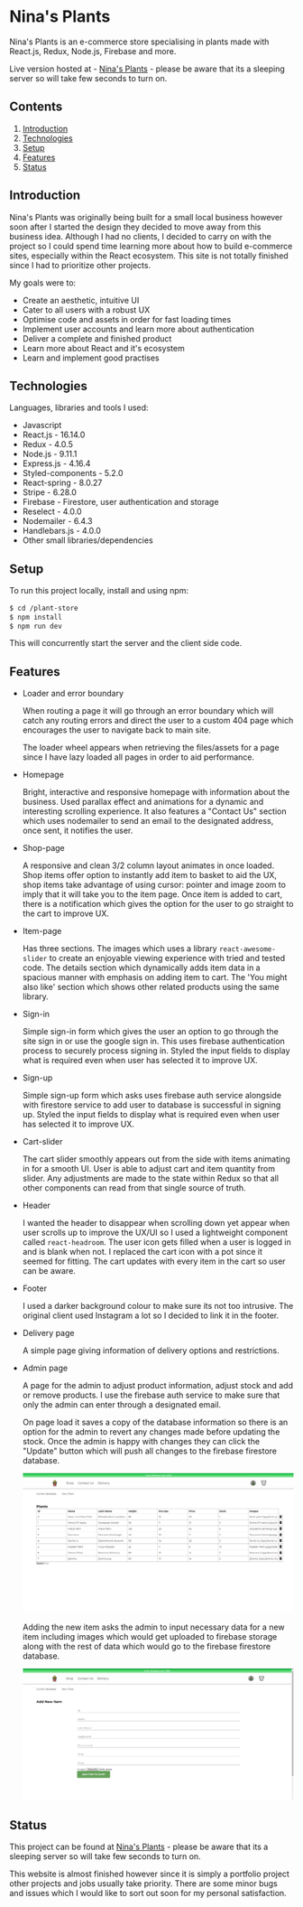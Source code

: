# Nina's Plants

Nina's Plants is an e-commerce store specialising in plants made with React.js, Redux, Node.js, Firebase and more.

Live version hosted at - [Nina's Plants](https://ninas-plants.herokuapp.com/) - please be aware that its a sleeping server so will take few seconds to turn on.

## Contents

1. [ Introduction ](#introduction)
2. [ Technologies ](#technologies)
3. [ Setup ](#setup)
4. [ Features ](#features)
5. [ Status ](#status)

## Introduction

Nina's Plants was originally being built for a small local business however soon after I started the design they decided to move away from this business idea. Although I had no clients, I decided to carry on with the project so I could spend time learning more about how to build e-commerce sites, especially within the React ecosystem. This site is not totally finished since I had to prioritize other projects.

My goals were to:

- Create an aesthetic, intuitive UI
- Cater to all users with a robust UX
- Optimise code and assets in order for fast loading times
- Implement user accounts and learn more about authentication
- Deliver a complete and finished product
- Learn more about React and it's ecosystem
- Learn and implement good practises

## Technologies

Languages, libraries and tools I used:

- Javascript
- React.js - 16.14.0
- Redux - 4.0.5
- Node.js - 9.11.1
- Express.js - 4.16.4
- Styled-components - 5.2.0
- React-spring - 8.0.27
- Stripe - 6.28.0
- Firebase - Firestore, user authentication and storage
- Reselect - 4.0.0
- Nodemailer - 6.4.3
- Handlebars.js - 4.0.0
- Other small libraries/dependencies

## Setup

To run this project locally, install and using npm:

```
$ cd /plant-store
$ npm install
$ npm run dev
```

This will concurrently start the server and the client side code.

## Features

- Loader and error boundary

  When routing a page it will go through an error boundary which will catch any routing errors and direct the user to a custom 404 page which encourages the user to navigate back to main site.

  The loader wheel appears when retrieving the files/assets for a page since I have lazy loaded all pages in order to aid performance.

- Homepage

  Bright, interactive and responsive homepage with information about the business. Used parallax effect and animations for a dynamic and interesting scrolling experience. It also features a "Contact Us" section which uses nodemailer to send an email to the designated address, once sent, it notifies the user.

- Shop-page

  A responsive and clean 3/2 column layout animates in once loaded. Shop items offer option to instantly add item to basket to aid the UX, shop items take advantage of using cursor: pointer and image zoom to imply that it will take you to the item page. Once item is added to cart, there is a notification which gives the option for the user to go straight to the cart to improve UX.

- Item-page

  Has three sections. The images which uses a library `react-awesome-slider` to create an enjoyable viewing experience with tried and tested code. The details section which dynamically adds item data in a spacious manner with emphasis on adding item to cart. The 'You might also like' section which shows other related products using the same library.

- Sign-in

  Simple sign-in form which gives the user an option to go through the site sign in or use the google sign in. This uses firebase authentication process to securely process signing in. Styled the input fields to display what is required even when user has selected it to improve UX.

- Sign-up

  Simple sign-up form which asks uses firebase auth service alongside with firestore service to add user to database is successful in signing up. Styled the input fields to display what is required even when user has selected it to improve UX.

- Cart-slider

  The cart slider smoothly appears out from the side with items animating in for a smooth UI. User is able to adjust cart and item quantity from slider. Any adjustments are made to the state within Redux so that all other components can read from that single source of truth.

- Header

  I wanted the header to disappear when scrolling down yet appear when user scrolls up to improve the UX/UI so I used a lightweight component called `react-headroom`. The user icon gets filled when a user is logged in and is blank when not. I replaced the cart icon with a pot since it seemed for fitting. The cart updates with every item in the cart so user can be aware.

- Footer

  I used a darker background colour to make sure its not too intrusive. The original client used Instagram a lot so I decided to link it in the footer.

- Delivery page

  A simple page giving information of delivery options and restrictions.

- Admin page

  A page for the admin to adjust product information, adjust stock and add or remove products. I use the firebase auth service to make sure that only the admin can enter through a designated email.

  On page load it saves a copy of the database information so there is an option for the admin to revert any changes made before updating the stock. Once the admin is happy with changes they can click the "Update" button which will push all changes to the firebase firestore database.

  ![Admin page database](./admin-page.png "Admin page database")

  Adding the new item asks the admin to input necessary data for a new item including images which would get uploaded to firebase storage along with the rest of data which would go to the firebase firestore database.

  ![Admin page add item](./admin-page2.png "Admin page add items")

## Status

This project can be found at [Nina's Plants](https://ninas-plants.herokuapp.com/) - please be aware that its a sleeping server so will take few seconds to turn on.

This website is almost finished however since it is simply a portfolio project other projects and jobs usually take priority. There are some minor bugs and issues which I would like to sort out soon for my personal satisfaction.
